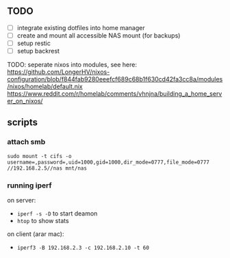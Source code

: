 ## TODO

- [ ] integrate existing dotfiles into home manager
- [ ] create and mount all accessible NAS mount (for backups)
- [ ] setup restic
- [ ] setup backrest

TODO: seperate nixos into modules, see here:
https://github.com/LongerHV/nixos-configuration/blob/f844fab9280eeefcf689c68b1f630cd42fa3cc8a/modules/nixos/homelab/default.nix
https://www.reddit.com/r/homelab/comments/vhnjna/building_a_home_server_on_nixos/

## scripts

### attach smb

`sudo mount -t cifs -o username=,password=,uid=1000,gid=1000,dir_mode=0777,file_mode=0777 //192.168.2.5//nas mnt/nas`

### running iperf

on server:

- `iperf -s -D` to start deamon
- `htop` to show stats

on client (arar mac):

- `iperf3 -B 192.168.2.3 -c 192.168.2.10 -t 60 `
